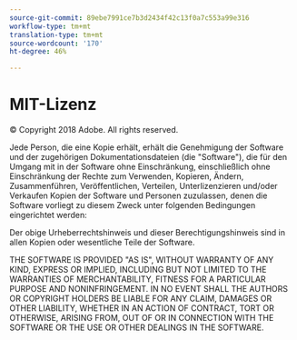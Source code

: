 ```yaml
---
source-git-commit: 89ebe7991ce7b3d2434f42c13f0a7c553a99e316
workflow-type: tm+mt
translation-type: tm+mt
source-wordcount: '170'
ht-degree: 46%

---
```

# MIT-Lizenz

© Copyright 2018 Adobe. All rights reserved.

Jede Person, die eine Kopie erhält, erhält die Genehmigung
der Software und der zugehörigen Dokumentationsdateien (die &quot;Software&quot;), die für den Umgang mit
in der Software ohne Einschränkung, einschließlich ohne Einschränkung der Rechte
zum Verwenden, Kopieren, Ändern, Zusammenführen, Veröffentlichen, Verteilen, Unterlizenzieren und/oder Verkaufen
Kopien der Software und Personen zuzulassen, denen die Software vorliegt
zu diesem Zweck unter folgenden Bedingungen eingerichtet werden:

Der obige Urheberrechtshinweis und dieser Berechtigungshinweis sind in allen
Kopien oder wesentliche Teile der Software.

THE SOFTWARE IS PROVIDED &quot;AS IS&quot;, WITHOUT WARRANTY OF ANY KIND,
EXPRESS OR IMPLIED, INCLUDING BUT NOT LIMITED TO THE WARRANTIES OF
MERCHANTABILITY, FITNESS FOR A PARTICULAR PURPOSE AND
NONINFRINGEMENT. IN NO EVENT SHALL THE AUTHORS OR COPYRIGHT HOLDERS BE
LIABLE FOR ANY CLAIM, DAMAGES OR OTHER LIABILITY, WHETHER IN AN ACTION
OF CONTRACT, TORT OR OTHERWISE, ARISING FROM, OUT OF OR IN CONNECTION WITH THE SOFTWARE OR THE USE OR OTHER DEALINGS IN THE SOFTWARE.
